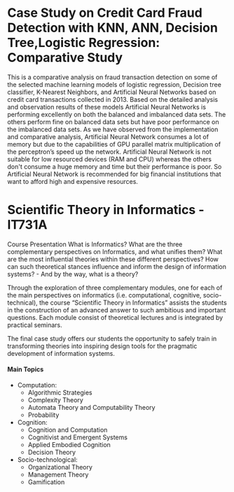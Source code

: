 #  Case Study on Credit Card Fraud Detection with KNN, ANN, Decision Tree,Logistic Regression: Comparative Study
This is a comparative analysis on fraud transaction detection on some of the selected machine
learning models of logistic regression, Decision tree classifier, K-Nearest Neighbors, and Artificial
Neural Networks based on credit card transactions collected in 2013. Based on the detailed analysis
and observation results of these models Artificial Neural Networks is performing excellently on
both the balanced and imbalanced data sets. The others perform fine on balanced data sets but have
poor performance on the imbalanced data sets.
As we have observed from the implementation and comparative analysis, Artificial Neural
Network consumes a lot of memory but due to the capabilities of GPU parallel matrix
multiplication of the perceptron’s speed up the network. Artificial Neural Network is not suitable
for low resourced devices (RAM and CPU) whereas the others don't consume a huge memory and
time but their performance is poor. So Artificial Neural Network is recommended for big financial
institutions that want to afford high and expensive resources. 

# Scientific Theory in Informatics - IT731A
 Course Presentation What is Informatics? What are the three complementary perspectives on Informatics, and what unifies them? What are the most influential theories within these different perspectives? How can such theoretical stances influence and inform the design of information systems? - And by the way, what is a theory?
 
 Through the exploration of three complementary modules, one for each of the main perspectives on informatics (i.e. computational, cognitive, socio-technical), the course “Scientific Theory in Informatics” assists the students in the construction of an advanced answer to such ambitious and important questions.  Each module consist of theoretical lectures and is integrated by practical seminars. 
 
 The final case study offers our students the opportunity to safely train in transforming theories into inspiring design tools for the pragmatic development of information systems.
#### Main Topics 
- Computation:
	- Algorithmic Strategies
	- Complexity Theory
	- Automata Theory and Computability Theory
	- Probability
- Cognition:
	- Cognition and Computation
	- Cognitivist and Emergent Systems
	- Applied Embodied Cognition
	- Decision Theory
- Socio-technological:
	- Organizational Theory
	- Management Theory
	- Gamification


